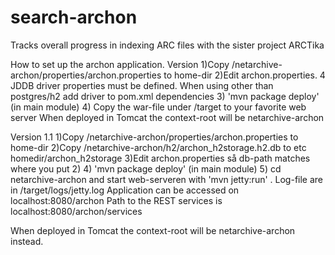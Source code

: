 search-archon
=============

Tracks overall progress in indexing ARC files with the sister project ARCTika

How to set up the archon application.
Version 
1)Copy /netarchive-archon/properties/archon.properties to home-dir
2)Edit archon.properties. 4 JDDB driver properties must be defined. When using other than postgres/h2 add driver to pom.xml dependencies 
3) 'mvn package deploy' (in main module)
4) Copy the war-file under /target to your favorite web server
When deployed in Tomcat the context-root will be netarchive-archon
 


Version 1.1
1)Copy /netarchive-archon/properties/archon.properties to home-dir
2)Copy /netarchive-archon/h2/archon_h2storage.h2.db to etc homedir/archon_h2storage
3)Edit archon.properties så db-path matches where you put 2)
4) 'mvn package deploy' (in main module)
5) cd netarchive-archon and start web-serveren with 'mvn jetty:run' . Log-file are in /target/logs/jetty.log
Application can be accessed on localhost:8080/archon
Path to the REST services is localhost:8080/archon/services

When deployed in Tomcat the context-root will be netarchive-archon instead.
